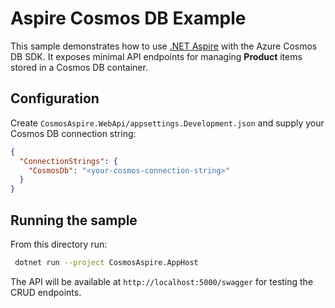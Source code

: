 # Aspire Cosmos DB Example

This sample demonstrates how to use [.NET Aspire](https://learn.microsoft.com/dotnet/aspire/) with the Azure Cosmos DB SDK.
It exposes minimal API endpoints for managing **Product** items stored in a Cosmos DB container.

## Configuration

Create `CosmosAspire.WebApi/appsettings.Development.json` and supply your Cosmos DB connection string:

```json
{
  "ConnectionStrings": {
    "CosmosDb": "<your-cosmos-connection-string>"
  }
}
```

## Running the sample

From this directory run:

```bash
 dotnet run --project CosmosAspire.AppHost
```

The API will be available at `http://localhost:5000/swagger` for testing the CRUD endpoints.
